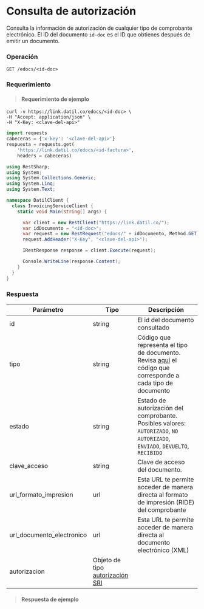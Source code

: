 # Consulta de autorización

Consulta la información de autorización de cualquier tipo de comprobante electrónico.
El ID del documento `id-doc` es el ID que obtienes después de emitir un documento.

### Operación

`GET /edocs/<id-doc>`

### Requerimiento

> #### Requerimiento de ejemplo

```shell
curl -v https://link.datil.co/edocs/<id-doc> \
-H "Accept: application/json" \
-H "X-Key: <clave-del-api>"
```

```python
import requests
cabeceras = {'x-key': '<clave-del-api>'}
respuesta = requests.get(
    'https://link.datil.co/edocs/<id-factura>',
    headers = cabeceras)
```

```csharp
using RestSharp;
using System;
using System.Collections.Generic;
using System.Linq;
using System.Text;

namespace DatilClient {
  class InvoicingServiceClient {
    static void Main(string[] args) {

      var client = new RestClient("https://link.datil.co/");
      var idDocumento = "<id-doc>";
      var request = new RestRequest("edocs/" + idDocumento, Method.GET);
      request.AddHeader("X-Key", "<clave-del-api>");

      IRestResponse response = client.Execute(request);

      Console.WriteLine(response.Content);
    }
  }
}
```

### Respuesta

Parámetro    | Tipo    | Descripción
------------ | ------- | -----------
id           | string  | El id del documento consultado
tipo         | string  | Código que representa el tipo de documento. Revisa [aquí](#tipos-de-documentos) el código que corresponde a cada tipo de documento
estado       | string  | Estado de autorización del comprobante. Posibles valores: `AUTORIZADO`, `NO AUTORIZADO`, `ENVIADO`, `DEVUELTO`, `RECIBIDO`
clave_acceso | string  | Clave de acceso del documento.
url_formato_impresion | url | Esta URL te permite acceder de manera directa al formato de impresión (RIDE) del comprobante
url_documento_electronico | url | Esta URL te permite acceder de manera directa al documento electrónico (XML)
autorizacion | Objeto de tipo [autorización SRI](#autorizacion-sri)

> #### Respuesta de ejemplo
